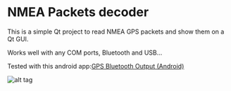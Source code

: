 NMEA Packets decoder
=============

This is a simple Qt project to read NMEA GPS packets and show them on a Qt GUI.

Works well with any COM ports, Bluetooth and USB...

Tested with this android app:[GPS Bluetooth Output (Android)](https://play.google.com/store/apps/details?id=com.meowsbox.btgps&hl=en)

![alt tag](https://raw.githubusercontent.com/angelorodem/qt-satelite-info/blob/master/Project%20image/tela%20gps.png)



